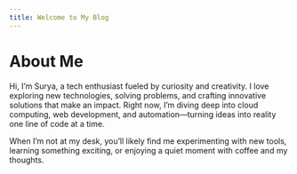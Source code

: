 ```yaml
---
title: Welcome to My Blog
---
```


# About Me

Hi, I’m Surya, a tech enthusiast fueled by curiosity and creativity. I love exploring new technologies, solving problems, and crafting innovative solutions that make an impact. Right now, I’m diving deep into cloud computing, web development, and automation—turning ideas into reality one line of code at a time.

When I’m not at my desk, you’ll likely find me experimenting with new tools, learning something exciting, or enjoying a quiet moment with coffee and my thoughts.

